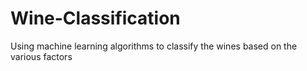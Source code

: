 # Wine-Classification
Using machine learning algorithms to classify the wines based on the various factors

